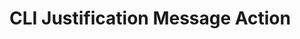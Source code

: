 [title]: # (CLI Justification Message)
[tags]: # (actions,*nix)
[priority]: # (2)
# CLI Justification Message Action